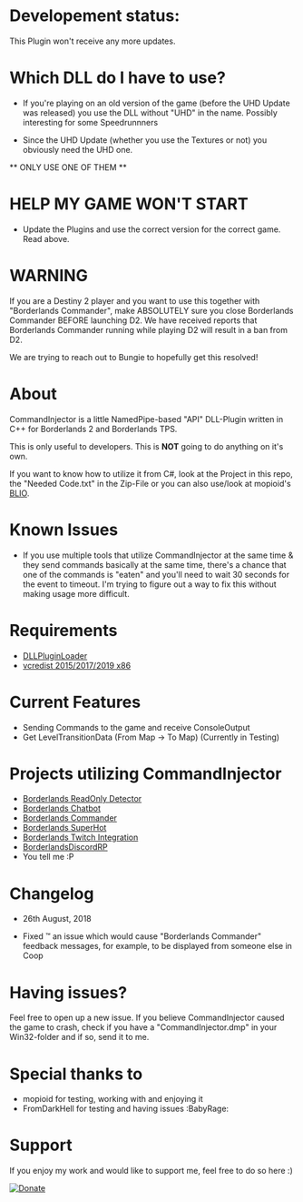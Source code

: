 # Developement status:
This Plugin won't receive any more updates.

# Which DLL do I have to use?
- If you're playing on an old version of the game (before the UHD Update was released) you use the DLL without "UHD" in the name. Possibly interesting for some Speedrunnners

- Since the UHD Update (whether you use the Textures or not) you obviously need the UHD one.

** ONLY USE ONE OF THEM ** 

# HELP MY GAME WON'T START
- Update the Plugins and use the correct version for the correct game. Read above.

# WARNING
If you are a Destiny 2 player and you want to use this together with "Borderlands Commander", make ABSOLUTELY sure you close Borderlands Commander BEFORE launching D2. We have received reports that Borderlands Commander running while playing D2 will result in a ban from D2.

We are trying to reach out to Bungie to hopefully get this resolved!

# About
CommandInjector is a little NamedPipe-based "API" DLL-Plugin written in C++ for Borderlands 2 and Borderlands TPS.

This is only useful to developers. This is **NOT** going to do anything on it's own.

If you want to know how to utilize it from C#, look at the Project in this repo, the "Needed Code.txt" in the Zip-File or 
you can also use/look at mopioid's [BLIO](https://github.com/mopioid/BLIO).

# Known Issues
- If you use multiple tools that utilize CommandInjector at the same time & they send commands basically at the same time, there's a chance that one of the commands is "eaten" and you'll need to wait 30 seconds for the event to timeout. I'm trying to figure out a way to fix this without making usage more difficult.

# Requirements
- [DLLPluginLoader](https://github.com/c0dycode/DLLPluginLoader)
- [vcredist 2015/2017/2019 x86](https://aka.ms/vs/16/release/vc_redist.x86.exe)


# Current Features
- Sending Commands to the game and receive ConsoleOutput
- Get LevelTransitionData (From Map -> To Map) (Currently in Testing)

# Projects utilizing CommandInjector
- [Borderlands ReadOnly Detector](https://github.com/FromDarkHell/BorderlandsReadOnlyDetector)
- [Borderlands Chatbot](https://github.com/mopioid/Borderlands-Chatbot)
- [Borderlands Commander](https://github.com/mopioid/Borderlands-Commander)
- [Borderlands SuperHot](https://github.com/blacktavius/BLSuperHot)
- [Borderlands Twitch Integration](https://github.com/mopioid/Borderlands-Twitch-Integration)
- [BorderlandsDiscordRP](https://github.com/FromDarkHell/BorderlandsDiscordRP)
- You tell me :P

# Changelog
* 26th August, 2018
- Fixed :tm: an issue which would cause "Borderlands Commander" feedback messages, for example, to be displayed from someone else in Coop

# Having issues?
Feel free to open up a new issue. 
If you believe CommandInjector caused the game to crash, check if you have a "CommandInjector.dmp" in your Win32-folder and if so, send it to me.

# Special thanks to
- mopioid for testing, working with and enjoying it
- FromDarkHell for testing and having issues :BabyRage:
 
# Support
If you enjoy my work and would like to support me, feel free to do so here :)

[![Donate](https://img.shields.io/badge/Donate-PayPal-green.svg)](https://www.paypal.com/cgi-bin/webscr?cmd=_s-xclick&hosted_button_id=CRVHLK9MURS9Q)
